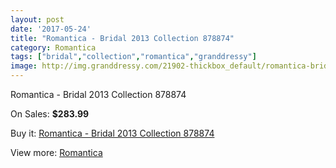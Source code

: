 ```yaml
---
layout: post
date: '2017-05-24'
title: "Romantica - Bridal 2013 Collection 878874"
category: Romantica
tags: ["bridal","collection","romantica","granddressy"]
image: http://img.granddressy.com/21902-thickbox_default/romantica-bridal-2013-collection-878874.jpg
---
```

Romantica - Bridal 2013 Collection 878874

On Sales: **$283.99**
<a href="https://www.granddressy.com/en/romantica/20851-romantica-bridal-2013-collection-878874.html"><amp-img layout="responsive" width="600" height="600" src="//img.granddressy.com/21902-thickbox_default/romantica-bridal-2013-collection-878874.jpg" alt="Romantica - Bridal 2013 Collection 878874 0" /></a>

Buy it: [Romantica - Bridal 2013 Collection 878874](https://www.granddressy.com/en/romantica/20851-romantica-bridal-2013-collection-878874.html "Romantica - Bridal 2013 Collection 878874")

View more: [Romantica](https://www.granddressy.com/en/287-romantica "Romantica")
